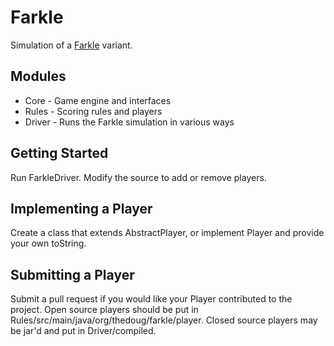 Farkle
======
Simulation of a [Farkle](http://en.wikipedia.org/wiki/Farkle) variant.

Modules
-------
* Core - Game engine and interfaces
* Rules - Scoring rules and players
* Driver - Runs the Farkle simulation in various ways

Getting Started
---------------
Run FarkleDriver. Modify the source to add or remove players.

Implementing a Player
---------------------
Create a class that extends AbstractPlayer, or implement Player and provide your own toString.

Submitting a Player
-------------------
Submit a pull request if you would like your Player contributed to the project.
Open source players should be put in Rules/src/main/java/org/thedoug/farkle/player.
Closed source players may be jar'd and put in Driver/compiled.